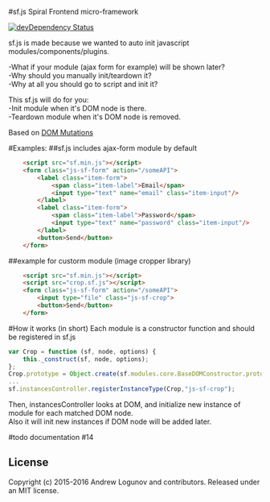 #sf.js Spiral Frontend micro-framework

[![devDependency Status](https://david-dm.org/spiral/sf.js/dev-status.svg)](https://david-dm.org/spiral/sf.js#info=devDependencies)

sf.js is made because we wanted to auto init javascript modules/components/plugins.

-What if your module (ajax form for example) will be shown later?  
-Why should you manually init/teardown it?  
-Why at all you should go to script and init it?  

This sf.js will do for you:  
-Init module when it's DOM node is there.  
-Teardown module when it's DOM node is removed.  

Based on [DOM Mutations](https://developer.mozilla.org/en/docs/Web/API/MutationObserver)

#Examples:
##sf.js includes ajax-form module by default
```html
    <script src="sf.min.js"></script>
    <form class="js-sf-form" action="/someAPI">
        <label class="item-form">
            <span class="item-label">Email</span>
            <input type="text" name="email" class="item-input"/>
        </label>
        <label class="item-form">
            <span class="item-label">Password</span>
            <input type="text" name="password" class="item-input"/>
        </label>
        <button>Send</button>
    </form>
```

##example for custorm module (image cropper library)
```html
    <script src="sf.min.js"></script>
    <script src="crop.sf.js"></script>
    <form class="js-sf-form" action="/someAPI">
        <input type="file" class="js-sf-crop"> 
        <button>Send</button>
    </form>
```

#How it works (in short)
Each module is a constructor function and should be registered in sf.js
```javascript
var Crop = function (sf, node, options) {
    this._construct(sf, node, options);
};
Crop.prototype = Object.create(sf.modules.core.BaseDOMConstructor.prototype);
...
sf.instancesController.registerInstanceType(Crop,"js-sf-crop");
```

Then, instancesController looks at DOM, and initialize new instance of module for each matched DOM node.  
Also it will init new instances if DOM node will be added later.

#todo documentation #14

## License

Copyright (c) 2015-2016 Andrew Logunov and contributors. Released under an MIT license.